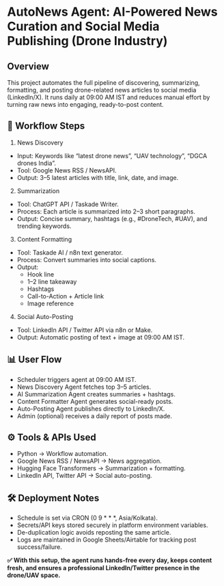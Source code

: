 # AutoNews Agent: AI-Powered News Curation and Social Media Publishing (Drone Industry)
## Overview

This project automates the full pipeline of discovering, summarizing, formatting, and posting drone-related news articles to social media (LinkedIn/X). It runs daily at 09:00 AM IST and reduces manual effort by turning raw news into engaging, ready-to-post content.

## 🔄 Workflow Steps
1. News Discovery

- Input: Keywords like “latest drone news”, “UAV technology”, “DGCA drones India”.
- Tool: Google News RSS / NewsAPI.
- Output: 3–5 latest articles with title, link, date, and image.

2. Summarization

- Tool: ChatGPT API / Taskade Writer.
- Process: Each article is summarized into 2–3 short paragraphs.
- Output: Concise summary, hashtags (e.g., #DroneTech, #UAV), and trending keywords.

3. Content Formatting

- Tool: Taskade AI / n8n text generator.
- Process: Convert summaries into social captions.
- Output:
    - Hook line
    - 1–2 line takeaway
    - Hashtags
    - Call-to-Action + Article link
    - Image reference

4. Social Auto-Posting

- Tool: LinkedIn API / Twitter API via n8n or Make.
- Output: Automatic posting of text + image at 09:00 AM IST.

## 📊 User Flow

- Scheduler triggers agent at 09:00 AM IST.
- News Discovery Agent fetches top 3–5 articles.
- AI Summarization Agent creates summaries + hashtags.
- Content Formatter Agent generates social-ready posts.
- Auto-Posting Agent publishes directly to LinkedIn/X.
- Admin (optional) receives a daily report of posts made.

## ⚙️ Tools & APIs Used

- Python → Workflow automation.
- Google News RSS / NewsAPI → News aggregation.
- Hugging Face Transformers → Summarization + formatting.
- LinkedIn API, Twitter API → Social auto-posting.

## 🛠️ Deployment Notes

- Schedule is set via CRON (0 9 * * *, Asia/Kolkata).
- Secrets/API keys stored securely in platform environment variables.
- De-duplication logic avoids reposting the same article.
- Logs are maintained in Google Sheets/Airtable for tracking post success/failure.

**✅ With this setup, the agent runs hands-free every day, keeps content fresh, and ensures a professional LinkedIn/Twitter presence in the drone/UAV space.**
